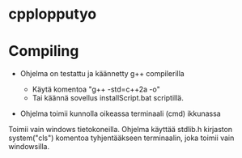 # cpplopputyo

# Compiling

- Ohjelma on testattu ja käännetty g++ compilerilla
    - Käytä komentoa "g++ -std=c++2a -o"
    - Tai käännä sovellus installScript.bat scriptillä.

- Ohjelma toimii kunnolla oikeassa terminaali (cmd) ikkunassa

Toimii vain windows tietokoneilla. Ohjelma käyttää stdlib.h kirjaston system("cls") komentoa tyhjentääkseen terminaalin, joka toimii vain windowsilla.
